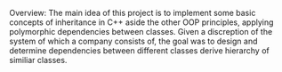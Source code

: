 Overview:
    The main idea of this project is to implement some basic concepts of inheritance in C++ aside the other OOP principles, 
    applying polymorphic dependencies between classes. Given a discreption of the system of which a company consists of, 
    the goal was to design and determine dependencies between different classes derive hierarchy of similiar classes.
    
    
